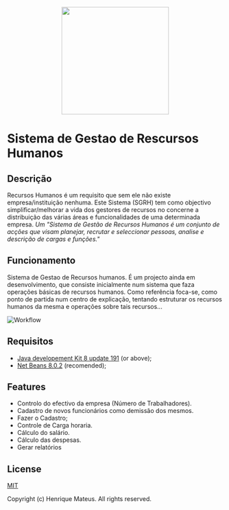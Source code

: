 <p align="center">
<img src="img/sgrh--green.png" width="250px">
</p>

# Sistema de Gestao de Rescursos Humanos
## Descrição
Recursos Humanos é um requisito que sem ele não existe empresa/instituição nenhuma.
Este Sistema (SGRH) tem como objectivo simplificar/melhorar a vida dos gestores de recursos no concerne a distribuição das várias áreas e funcionalidades de uma determinada empresa. _Um "Sistema de Gestão de Recursos Humanos é um conjunto de acções que visam planejar, recrutar e seleccionar pessoas, analise e descrição de cargas e funções."_

## Funcionamento
Sistema de Gestao de Recursos humanos. 
É um projecto ainda em desenvolvimento, que consiste inicialmente num sistema que faza operações básicas de recursos humanos.
Como referência foca-se, como ponto de partida num centro de explicação, tentando estruturar os recursos humanos da mesma e operações sobre tais recursos... 
<p align="center">

![Workflow](img/img-2.jpg)
</p>

## Requisitos
- [Java developement Kit 8 update 191](https://WWW.JAVA.COM/) (or above);
- [Net Beans 8.0.2](https://www.netbeans.com/) (recomended);
## Features
- Controlo do efectivo da empresa (Número de Trabalhadores).
- Cadastro de novos funcionários como demissão dos mesmos.
- Fazer o Cadastro;
- Controle de Carga horaria.
- Cálculo do salário.
- Cálculo das despesas.
- Gerar relatórios
## License
[MIT](LICENSE)

Copyright (c) Henrique Mateus. All rights reserved.


